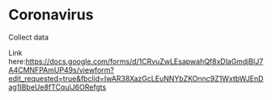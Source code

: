 # Coronavirus
Collect data 

Link here:https://docs.google.com/forms/d/1CRvuZwLEsapwahQf8xDlaGmdjBlJ7A4CMNFPAmUP49s/viewform?edit_requested=true&fbclid=IwAR38XazGcLEuNNYbZKOnnc9Z1WxtbWJEnDag1IBbeUe8fTCqulJ6ORefgts
